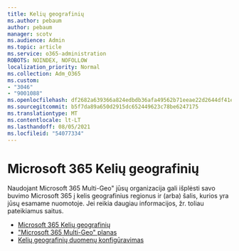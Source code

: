 ```yaml
---
title: Kelių geografinių
ms.author: pebaum
author: pebaum
manager: scotv
ms.audience: Admin
ms.topic: article
ms.service: o365-administration
ROBOTS: NOINDEX, NOFOLLOW
localization_priority: Normal
ms.collection: Adm_O365
ms.custom:
- "3046"
- "9001088"
ms.openlocfilehash: df2682a639366a824edbdb36afa49562b71eeae22d2644df41e7bc68490a4f75
ms.sourcegitcommit: b5f7da89a650d2915dc652449623c78be6247175
ms.translationtype: MT
ms.contentlocale: lt-LT
ms.lasthandoff: 08/05/2021
ms.locfileid: "54077334"
---
```

# <a name="microsoft-365-multi-geo"></a>Microsoft 365 Kelių geografinių

Naudojant Microsoft 365 Multi-Geo" jūsų organizacija gali išplėsti savo buvimo Microsoft 365 į kelis geografinius regionus ir (arba) šalis, kurios yra jūsų esamame nuomotoje. Jei reikia daugiau informacijos, žr. toliau pateikiamus saitus.

- [Microsoft 365 Kelių geografinių](https://docs.microsoft.com/office365/enterprise/office-365-multi-geo)
- ["Microsoft 365 Multi-Geo" planas](https://docs.microsoft.com/office365/enterprise/plan-for-multi-geo)
- [Kelių geografinių duomenų konfigūravimas](https://docs.microsoft.com/office365/enterprise/multi-geo-tenant-configuration)
